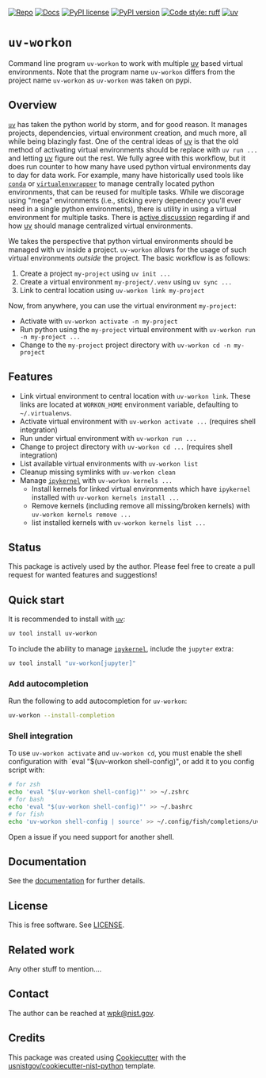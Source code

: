 <!-- markdownlint-disable MD041 -->

<!-- prettier-ignore-start -->
[![Repo][repo-badge]][repo-link]
[![Docs][docs-badge]][docs-link]
[![PyPI license][license-badge]][license-link]
[![PyPI version][pypi-badge]][pypi-link]
[![Code style: ruff][ruff-badge]][ruff-link]
[![uv][uv-badge]][uv-link]
<!-- [![Conda (channel only)][conda-badge]][conda-link] -->

<!--
  For more badges, see
  https://shields.io/category/other
  https://naereen.github.io/badges/
  [pypi-badge]: https://badge.fury.io/py/uv-workon
-->

[ruff-badge]: https://img.shields.io/endpoint?url=https://raw.githubusercontent.com/astral-sh/ruff/main/assets/badge/v2.json
[ruff-link]: https://github.com/astral-sh/ruff
[uv-badge]: https://img.shields.io/endpoint?url=https://raw.githubusercontent.com/astral-sh/uv/main/assets/badge/v0.json
[uv-link]: https://github.com/astral-sh/uv
[pypi-badge]: https://img.shields.io/pypi/v/uv-workon
[pypi-link]: https://pypi.org/project/uv-workon
[docs-badge]: https://img.shields.io/badge/docs-sphinx-informational
[docs-link]: https://pages.nist.gov/uv-workon/
[repo-badge]: https://img.shields.io/badge/--181717?logo=github&logoColor=ffffff
[repo-link]: https://github.com/usnistgov/uv-workon
<!-- [conda-badge]: https://img.shields.io/conda/v/wpk-nist/uv-workon -->
<!-- [conda-link]: https://anaconda.org/wpk-nist/uv-workon -->
[license-badge]: https://img.shields.io/pypi/l/uv-workon?color=informational
[license-link]: https://github.com/usnistgov/uv-workon/blob/main/LICENSE

<!-- other links -->

[uv]: https://docs.astral.sh/uv/
[virtualenvwrapper]: https://virtualenvwrapper.readthedocs.io/en/latest/
[conda]: https://github.com/conda/conda
[uv-central-discussion]: https://github.com/astral-sh/uv/issues/1495

<!-- prettier-ignore-end -->

# `uv-workon`

Command line program `uv-workon` to work with multiple [uv] based virtual
environments. Note that the program name `uv-workon` differs from the project
name `uv-workon` as `uv-workon` was taken on pypi.

## Overview

[`uv`][uv] has taken the python world by storm, and for good reason. It manages
projects, dependencies, virtual environment creation, and much more, all while
being blazingly fast. One of the central ideas of [uv] is that the old method of
activating virtual environments should be replace with `uv run ...` and letting
[uv] figure out the rest. We fully agree with this workflow, but it does run
counter to how many have used python virtual environments day to day for data
work. For example, many have historically used tools like [`conda`][conda] or
[`virtualenvwrapper`][virtualenvwrapper] to manage centrally located python
environments, that can be reused for multiple tasks. While we discorage using
"mega" environments (i.e., sticking every dependency you'll ever need in a
single python environments), there is utility in using a virtual environment for
multiple tasks. There is [active discussion][uv-central-discussion] regarding if
and how [uv] should manage centralized virtual environments.

We takes the perspective that python virtual environments should be managed with
uv inside a project. `uv-workon` allows for the usage of such virtual
environments _outside_ the project. The basic workflow is as follows:

1. Create a project `my-project` using `uv init ...`
2. Create a virtual environment `my-project/.venv` using `uv sync ...`
3. Link to central location using `uv-workon link my-project`

Now, from anywhere, you can use the virtual environment `my-project`:

- Activate with `uv-workon activate -n my-project`
- Run python using the `my-project` virtual environment with
  `uv-workon run -n my-project ...`
- Change to the `my-project` project directory with `uv-workon cd -n my-project`

## Features

- Link virtual environment to central location with `uv-workon link`. These
  links are located at `WORKON_HOME` environment variable, defaulting to
  `~/.virtualenvs`.
- Activate virtual environment with `uv-workon activate ...` (requires shell
  integration)
- Run under virtual environment with `uv-workon run ...`
- Change to project directory with `uv-workon cd ...` (requires shell
  integration)
- List available virtual environments with `uv-workon list`
- Cleanup missing symlinks with `uv-workon clean`
- Manage [`ipykernel`](https://github.com/ipython/ipykernel) with
  `uv-workon kernels ...`
  - Install kernels for linked virtual environments which have `ipykernel`
    installed with `uv-workon kernels install ...`
  - Remove kernels (including remove all missing/broken kernels) with
    `uv-workon kernels remove ...`
  - list installed kernels with `uv-workon kernels list ...`

## Status

This package is actively used by the author. Please feel free to create a pull
request for wanted features and suggestions!

<!-- end-docs -->

## Quick start

<!-- start-installation -->

It is recommended to install with [`uv`](https://docs.astral.sh/uv/):

```bash
uv tool install uv-workon
```

To include the ability to manage
[`ipykernel`](https://github.com/ipython/ipykernel), include the `jupyter`
extra:

```bash
uv tool install "uv-workon[jupyter]"
```

### Add autocompletion

Run the following to add autocompletion for `uv-workon`:

```bash
uv-workon --install-completion
```

### Shell integration

To use `uv-workon activate` and `uv-workon cd`, you must enable the shell
configuration with `eval "$(uv-workon shell-config)", or add it to you config
script with:

```bash
# for zsh
echo 'eval "$(uv-workon shell-config)"' >> ~/.zshrc
# for bash
echo 'eval "$(uv-workon shell-config)"' >> ~/.bashrc
# for fish
echo 'uv-workon shell-config | source' >> ~/.config/fish/completions/uv-workon.fish
```

Open a issue if you need support for another shell.

<!-- end-installation -->

## Documentation

See the [documentation][docs-link] for further details.

## License

This is free software. See [LICENSE][license-link].

## Related work

Any other stuff to mention....

## Contact

The author can be reached at <wpk@nist.gov>.

## Credits

This package was created using
[Cookiecutter](https://github.com/audreyr/cookiecutter) with the
[usnistgov/cookiecutter-nist-python](https://github.com/usnistgov/cookiecutter-nist-python)
template.

